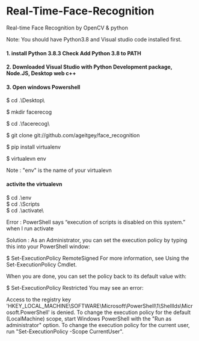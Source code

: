 # Real-Time-Face-Recognition
Real-time Face Recognition by OpenCV &amp; python

Note: You should have Python3.8 and Visual studio code installed first.

#### 1. install Python 3.8.3 Check Add Python 3.8 to PATH
#### 2. Downloaded Visual Studio with Python Development package, Node.JS, Desktop web c++
#### 3. Open windows Powershell

$ cd .\Desktop\

$ mkdir facerecog

$ cd .\facerecog\

$ git clone git://github.com/ageitgey/face_recognition

$ pip install virtualenv

$ virtualevn env

Note : "env" is the name of your virtualevn

#### activite the virtualevn

$ cd .\env\
$ cd .\Scripts\
$ cd .\activate\

Error : PowerShell says “execution of scripts is disabled on this system.” when I run activate

Solution : As an Administrator, you can set the execution policy by typing this into your PowerShell window:

$ Set-ExecutionPolicy RemoteSigned For more information, see Using the Set-ExecutionPolicy Cmdlet.

When you are done, you can set the policy back to its default value with:

$ Set-ExecutionPolicy Restricted You may see an error:

Access to the registry key 'HKEY_LOCAL_MACHINE\SOFTWARE\Microsoft\PowerShell\1\ShellIds\Microsoft.PowerShell' is denied. To change the execution policy for the default (LocalMachine) scope, start Windows PowerShell with the "Run as administrator" option. To change the execution policy for the current user, run "Set-ExecutionPolicy -Scope CurrentUser".

